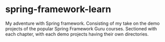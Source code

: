# spring-framework-learn
My adventure with Spring framework. Consisting of my take on the demo projects of the popular Spring Framework Guru courses. Sectioned with each chapter, with each demo projects having their own directories.
